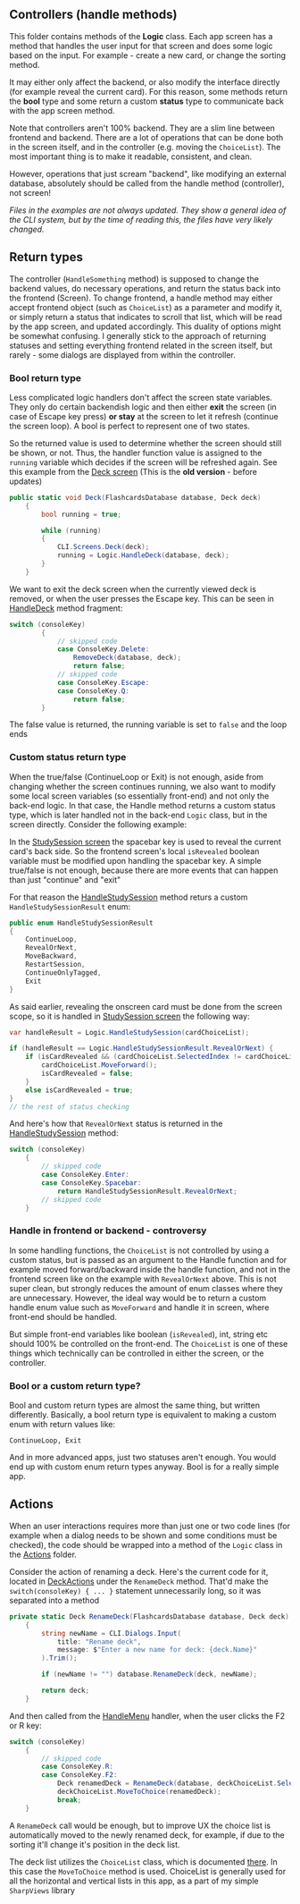 ## Controllers (handle methods) #
This folder contains methods of the **Logic** class. Each app screen has a method that handles the user input for that screen and does some logic based on the input. For example - create a new card, or change the sorting method.

It may either only affect the backend, or also modify the interface directly (for example reveal the current card). For this reason, some methods return the **bool** type and some return a custom **status** type to communicate back with the app screen method.

Note that controllers aren't 100% backend. They are a slim line between frontend and backend. There are a lot of operations that can be done both in the screen itself, and in the controller (e.g. moving the `ChoiceList`). The most important thing is to make it readable, consistent, and clean.

However, operations that just scream "backend", like modifying an external database, absolutely should be called from the handle method (controller), not screen!

_Files in the examples are not always updated. They show a general idea of the CLI system, but by the time of reading this, the files have very likely changed._

## Return types ##
The controller (`HandleSomething` method) is supposed to change the backend values, do necessary operations, and return the status back into the frontend (Screen). To change frontend, a handle method may either accept frontend object (such as `ChoiceList`) as a parameter and modify it, or simply return a status that indicates to scroll that list, which will be read by the app screen, and updated accordingly. This duality of options might be somewhat confusing. I generally stick to the approach of returning statuses and setting everything frontend related in the screen itself, but rarely - some dialogs are displayed from within the controller.

### Bool return type ###
Less complicated logic handlers don't affect the screen state variables. They only do certain backendish logic and then either **exit** the screen (in case of Escape key press) **or stay** at the screen to let it refresh (continue the screen loop). A bool is perfect to represent one of two states.

So the returned value is used to determine whether the screen should still be shown, or not. Thus, the handler function value is assigned to the `running` variable which decides if the screen will be refreshed again. See this example from the [Deck screen](../../screens/Deck.cs) (This is the **old version** - before updates)
```cs
public static void Deck(FlashcardsDatabase database, Deck deck)
    {
        bool running = true;

        while (running)
        {
            CLI.Screens.Deck(deck);
            running = Logic.HandleDeck(database, deck);
        }
    }
```
We want to exit the deck screen when the currently viewed deck is removed, or when the user presses the Escape key. This can be seen in [HandleDeck](Deck.cs) method fragment:
```cs
switch (consoleKey)
        {
            // skipped code
            case ConsoleKey.Delete:
                RemoveDeck(database, deck);
                return false;
            // skipped code
            case ConsoleKey.Escape:
            case ConsoleKey.Q:
                return false;
        }
```
The false value is returned, the running variable is set to `false` and the loop ends

### Custom status return type ###
When the true/false (ContinueLoop or Exit) is not enough, aside from changing whether the screen continues running, we also want to modify some local screen variables (so essentially front-end) and not only the back-end logic.
In that case, the Handle method returns a custom status type, which is later handled not in the back-end `Logic` class, but in the screen directly. Consider the following example:

In the [StudySession screen](../../screens/StudySession.cs) the spacebar key is used to reveal the current card's back side. So the frontend screen's local `isRevealed` boolean variable must be modified upon handling the spacebar key. A simple true/false is not enough, because there are more events that can happen
than just "continue" and "exit"

For that reason the [HandleStudySession](StudySession.cs) method returs a custom `HandleStudySessionResult` enum:
```cs
public enum HandleStudySessionResult
{
    ContinueLoop,
    RevealOrNext,
    MoveBackward,
    RestartSession,
    ContinueOnlyTagged,
    Exit
}
```


As said earlier, revealing the onscreen card must be done from the screen scope, so it is handled in [StudySession screen](../screens/StudySession.cs) the following way:
```cs
var handleResult = Logic.HandleStudySession(cardChoiceList);

if (handleResult == Logic.HandleStudySessionResult.RevealOrNext) {
    if (isCardRevealed && (cardChoiceList.SelectedIndex != cardChoiceList.MaxIndex)) {
        cardChoiceList.MoveForward();
        isCardRevealed = false;
    }
    else isCardRevealed = true;
}
// the rest of status checking
```

And here's how that `RevealOrNext` status is returned in the [HandleStudySession](StudySession.cs) method:
```cs
switch (consoleKey)
    {
        // skipped code
        case ConsoleKey.Enter:
        case ConsoleKey.Spacebar:
            return HandleStudySessionResult.RevealOrNext;
        // skipped code
    }
```

### Handle in frontend or backend - controversy
In some handling functions, the `ChoiceList` is not controlled by using a custom status, but is passed as an argument to the Handle function and for example moved forward/backward inside the handle function, and not in the frontend screen like on the example with `RevealOrNext` above. This is not super clean, but strongly reduces the amount of enum classes where they are unnecessary. However, the ideal way would be to return a custom handle enum value such as `MoveForward` and handle it in screen, where front-end should be handled.

But simple front-end variables like boolean (`isRevealed`), int, string etc should 100% be controlled on the front-end. The `ChoiceList` is one of these things which technically can be controlled in either the screen, or the controller.

### Bool or a custom return type? ###
Bool and custom return types are almost the same thing, but written differently. Basically, a bool return type is equivalent to making a custom enum with return values like:

```
ContinueLoop, Exit
```

And in more advanced apps, just two statuses aren't enough. You would end up with custom enum return types anyway. Bool is for a really simple app.

## Actions ##
When an user interactions requires more than just one or two code lines (for example when a dialog needs to be shown and some conditions must be checked), the code should be wrapped into a method of the `Logic` class in the [Actions](../actions/) folder.

Consider the action of renaming a deck. Here's the current code for it, located in [DeckActions](../actions/DeckActions.cs) under the `RenameDeck` method. That'd make the `switch(consoleKey) { ... }` statement unnecessarily long, so it was separated into a method
```cs
private static Deck RenameDeck(FlashcardsDatabase database, Deck deck)
    {
        string newName = CLI.Dialogs.Input(
            title: "Rename deck",
            message: $"Enter a new name for deck: {deck.Name}"
        ).Trim();

        if (newName != "") database.RenameDeck(deck, newName);

        return deck;
    }
```

And then called from the [HandleMenu](Menu.cs) handler, when the user clicks the F2 or R key:
```cs
switch (consoleKey)
    {
        // skipped code
        case ConsoleKey.R:
        case ConsoleKey.F2:
            Deck renamedDeck = RenameDeck(database, deckChoiceList.SelectedChoice);
            deckChoiceList.MoveToChoice(renamedDeck);
            break;
    }
```
A `RenameDeck` call would be enough, but to improve UX the choice list is automatically moved to the newly renamed deck, for example, if due to the sorting it'll change it's position in the deck list.

The deck list utilizes the `ChoiceList` class, which is documented [there](../../../CLI/). In this case the `MoveToChoice` method is used. ChoiceList is generally used for all the horizontal and vertical lists in this app, as a part of my simple `SharpViews` library